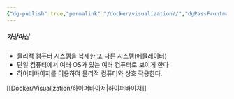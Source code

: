 ```yaml
---
{"dg-publish":true,"permalink":"/docker/visualization//","dgPassFrontmatter":true}
---
```


##### 가상머신

-   물리적 컴퓨터 시스템을 복제한 또 다른 시스템(에뮬레이터)
-   단일 컴퓨터에서 여러 OS가 있는 여러 컴퓨터로 보이게 한다
-   하이퍼바이저를 이용하여 물리적 컴퓨터와 상호 작용한다.

[[Docker/Visualization/하이퍼바이저\|하이퍼바이저]]
